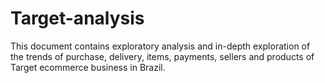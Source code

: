 # Target-analysis
This document contains exploratory analysis and in-depth exploration of the trends of purchase, delivery, items, payments, sellers and products of Target ecommerce business in Brazil. 
